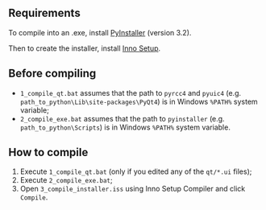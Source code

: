 Requirements
------------

To compile into an .exe, install [PyInstaller](https://github.com/pyinstaller/pyinstaller/wiki) (version 3.2).

Then to create the installer, install [Inno Setup](http://www.jrsoftware.org/isinfo.php).

Before compiling
----------------

* ``1_compile_qt.bat`` assumes that the path to ``pyrcc4`` and ``pyuic4`` (e.g. ``path_to_python\Lib\site-packages\PyQt4``) is in Windows ``%PATH%`` system variable;
* ``2_compile_exe.bat`` assumes that the path to ``pyinstaller`` (e.g. ``path_to_python\Scripts``) is in Windows ``%PATH%`` system variable.

How to compile
--------------

1. Execute ``1_compile_qt.bat`` (only if you edited any of the ``qt/*.ui`` files);
2. Execute ``2_compile_exe.bat``;
3. Open ``3_compile_installer.iss`` using Inno Setup Compiler and click ``Compile``.